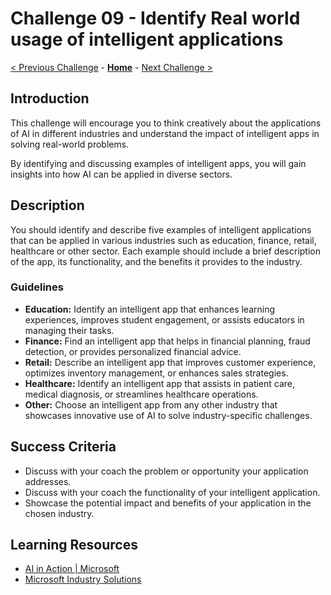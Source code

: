 # Challenge 09 - Identify Real world usage of intelligent applications

 [< Previous Challenge](./Challenge-08.md) - **[Home](../README.md)** - [Next Challenge >](./Challenge-10.md)
 
## Introduction

This challenge will encourage you to think creatively about the applications of AI in different industries and understand the impact of intelligent apps in solving real-world problems.

By identifying and discussing examples of intelligent apps, you will gain insights into how AI can be applied in diverse sectors.

## Description

You should identify and describe five examples of intelligent applications that can be applied in various industries such as education, finance, retail, healthcare or other sector. Each example should include a brief description of the app, its functionality, and the benefits it provides to the industry.

### Guidelines
- **Education:** Identify an intelligent app that enhances learning experiences, improves student engagement, or assists educators in managing their tasks.
- **Finance:** Find an intelligent app that helps in financial planning, fraud detection, or provides personalized financial advice.
- **Retail:** Describe an intelligent app that improves customer experience, optimizes inventory management, or enhances sales strategies.
- **Healthcare:** Identify an intelligent app that assists in patient care, medical diagnosis, or streamlines healthcare operations.
- **Other:** Choose an intelligent app from any other industry that showcases innovative use of AI to solve industry-specific challenges.

## Success Criteria
- Discuss with your coach the problem or opportunity your application addresses.
- Discuss with your coach the functionality of your intelligent application.
- Showcase the potential impact and benefits of your application in the chosen industry.

## Learning Resources
- [AI in Action | Microsoft](https://news.microsoft.com/ai-in-action)
- [Microsoft Industry Solutions](https://www.microsoft.com/en-us/Industry)